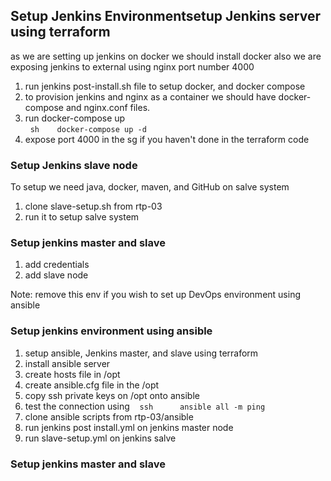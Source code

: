## Setup Jenkins Environmentsetup Jenkins server using terraform
as we are setting up jenkins on docker we should install docker also we are exposing jenkins to external using nginx port number 4000

1. run jenkins post-install.sh file to setup docker, and docker compose
2. to provision jenkins and nginx as a container we should have docker-compose and nginx.conf files.
3. run docker-compose up  
  ```sh
   docker-compose up -d
   ```
4. expose port 4000 in the sg if you haven't done in the terraform code

### Setup Jenkins slave node
To setup we need java, docker, maven, and GitHub on salve system
1. clone slave-setup.sh from rtp-03
2. run it to setup salve system

### Setup jenkins master and slave
1. add credentials
2. add slave node

Note: remove this env if you wish to set up DevOps environment using ansible
### Setup jenkins environment using ansible

1. setup ansible, Jenkins master, and slave using terraform
2. install ansible server
3. create hosts file in /opt
4. create ansible.cfg file in the /opt
5. copy ssh private keys on /opt onto ansible
6. test the connection using
   ```ssh
     ansible all -m ping
  ```
7. clone ansible scripts from rtp-03/ansible
8. run jenkins post install.yml on jenkins master node
9. run slave-setup.yml on jenkins salve

### Setup jenkins master and slave
